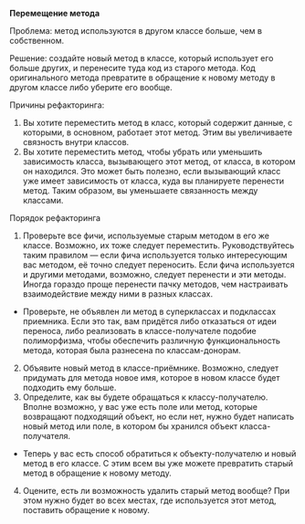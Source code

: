 <strong>Перемещение метода</strong>

Проблема: метод используются в другом классе больше, чем в собственном.

Решение: создайте новый метод в классе, который использует его больше других, и перенесите туда код из старого метода. Код оригинального метода превратите в обращение к новому методу в другом классе либо уберите его вообще.

Причины рефакторинга:

1. Вы хотите переместить метод в класс, который содержит данные, с которыми, в основном, работает этот метод. Этим вы увеличиваете связность внутри классов.
2. Вы хотите переместить метод, чтобы убрать или уменьшить зависимость класса, вызывающего этот метод, от класса, в котором он находился. Это может быть полезно, если вызывающий класс уже имеет зависимость от класса, куда вы планируете перенести метод. Таким образом, вы уменьшаете связанность между классами.

Порядок рефакторинга

1. Проверьте все фичи, используемые старым методом в его же классе. Возможно, их тоже следует переместить. Руководствуйтесь таким правилом — если фича используется только интересующим вас методом, её точно следует переносить. Если фича используется и другими методами, возможно, следует перенести и эти методы. Иногда гораздо проще перенести пачку методов, чем настраивать взаимодействие между ними в разных классах.

 - Проверьте, не объявлен ли метод в суперклассах и подклассах приемника. Если это так, вам придётся либо отказаться от идеи переноса, либо реализовать в классе-получателе подобие полиморфизма, чтобы обеспечить различную функциональность метода, которая была разнесена по классам-донорам.
 
2. Объявите новый метод в классе-приёмнике. Возможно, следует придумать для метода новое имя, которое в новом классе будет подходить ему больше.
3. Определите, как вы будете обращаться к классу-получателю. Вполне возможно, у вас уже есть поле или метод, которые возвращают подходящий объект, но если нет, нужно будет написать новый метод или поле, в котором бы хранился объект класса-получателя.

 - Теперь у вас есть способ обратиться к объекту-получателю и новый метод в его классе. С этим всем вы уже можете превратить старый метод в обращение к новому методу.
 
4. Оцените, есть ли возможность удалить старый метод вообще? При этом нужно будет во всех местах, где используется этот метод, поставить обращение к новому.
